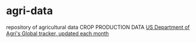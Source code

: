 # agri-data
repository of agricultural data
<font size="large">CROP PRODUCTION DATA</font>
<a href="https://apps.fas.usda.gov/psdonline/circulars/production.pdf">US Department of Agri's Global tracker, updated each month</a>
